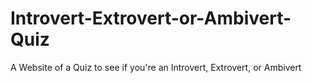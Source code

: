 # Introvert-Extrovert-or-Ambivert-Quiz
A Website of a Quiz to see if you're an Introvert, Extrovert, or Ambivert
